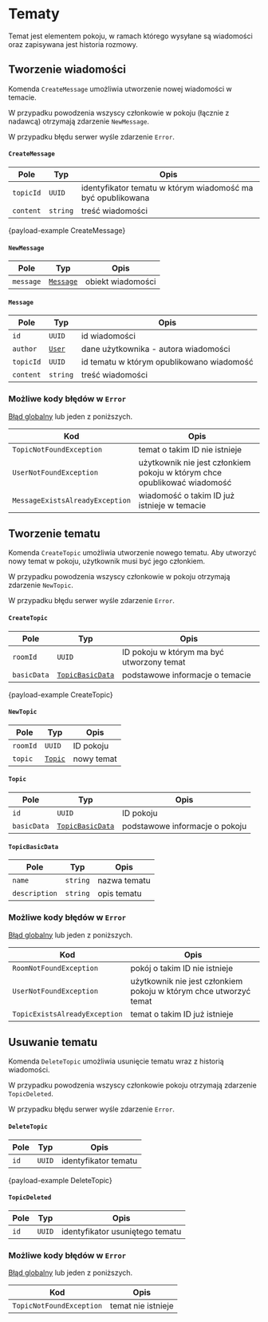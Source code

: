 # Tematy

Temat jest elementem pokoju, w ramach którego wysyłane są wiadomości oraz zapisywana jest historia rozmowy.

## Tworzenie wiadomości

Komenda `CreateMessage` umożliwia utworzenie nowej wiadomości w temacie.

W przypadku powodzenia wszyscy członkowie w pokoju (łącznie z nadawcą) otrzymają zdarzenie `NewMessage`.

W przypadku błędu serwer wyśle zdarzenie `Error`.

#### `CreateMessage`

| Pole      | Typ      | Opis                                                        |
|-----------|----------|-------------------------------------------------------------|
| `topicId` | `UUID`   | identyfikator tematu w którym wiadomość ma być opublikowana |
| `content` | `string` | treść wiadomości                                            |

{payload-example CreateMessage}

#### `NewMessage`

| Pole      | Typ                            | Opis                                                         |
|-----------|--------------------------------|--------------------------------------------------------------|
| `message` | [`Message`](topics.md#message) | obiekt wiadomości                                            |

#### `Message`

| Pole      | Typ                      | Opis                                      |
|-----------|--------------------------|-------------------------------------------|
| `id`      | `UUID`                   | id wiadomości                             |
| `author`  | [`User`](spaces.md#user) | dane użytkownika - autora wiadomości      |
| `topicId` | `UUID`                   | id tematu w którym opublikowano wiadomość |
| `content` | `string`                 | treść wiadomości                          |

### Możliwe kody błędów w `Error`

[Błąd globalny](errors.md#globalne-kody-błędów) lub jeden z poniższych.

| Kod                             | Opis                                                                     |
|---------------------------------|--------------------------------------------------------------------------|
| `TopicNotFoundException`        | temat o takim ID nie istnieje                                            |
| `UserNotFoundException`         | użytkownik nie jest członkiem pokoju w którym chce opublikować wiadomość |
| `MessageExistsAlreadyException` | wiadomość o takim ID już istnieje w temacie                              |

## Tworzenie tematu

Komenda `CreateTopic` umożliwia utworzenie nowego tematu. Aby utworzyć nowy temat w pokoju, użytkownik musi być jego członkiem.

W przypadku powodzenia wszyscy członkowie w pokoju otrzymają zdarzenie `NewTopic`.

W przypadku błędu serwer wyśle zdarzenie `Error`.

#### `CreateTopic`

| Pole        | Typ                                          | Opis                                            |
|-------------|----------------------------------------------|-------------------------------------------------|
| `roomId`    | `UUID`                                       | ID pokoju w którym ma być utworzony temat       |
| `basicData` | [`TopicBasicData`](topics.md#topicbasicdata) | podstawowe informacje o temacie                 |

{payload-example CreateTopic}

#### `NewTopic`

| Pole     | Typ                        | Opis       |
|----------|----------------------------|------------|
| `roomId` | `UUID`                     | ID pokoju  |
| `topic`  | [`Topic`](topics.md#topic) | nowy temat |

#### `Topic`

| Pole        | Typ                                          | Opis                                  |
|-------------|----------------------------------------------|---------------------------------------|
| `id`        | `UUID`                                       | ID pokoju                             |
| `basicData` | [`TopicBasicData`](topics.md#topicbasicdata) | podstawowe informacje o pokoju        |

#### `TopicBasicData`

| Pole          | Typ      | Opis         |
|---------------|----------|--------------|
| `name`        | `string` | nazwa tematu |
| `description` | `string` | opis tematu  |

### Możliwe kody błędów w `Error`

[Błąd globalny](errors.md#globalne-kody-błędów) lub jeden z poniższych.

| Kod                           | Opis                                                              |
|-------------------------------|-------------------------------------------------------------------|
| `RoomNotFoundException`       | pokój o takim ID nie istnieje                                     |
| `UserNotFoundException`       | użytkownik nie jest członkiem pokoju w którym chce utworzyć temat |
| `TopicExistsAlreadyException` | temat o takim ID już istnieje                                     |

## Usuwanie tematu

Komenda `DeleteTopic` umożliwia usunięcie tematu wraz z historią wiadomości. 

W przypadku powodzenia wszyscy członkowie pokoju otrzymają zdarzenie `TopicDeleted`.

W przypadku błędu serwer wyśle zdarzenie `Error`.

#### `DeleteTopic`

| Pole | Typ    | Opis                 |
|------|--------|----------------------|
| `id` | `UUID` | identyfikator tematu |

{payload-example DeleteTopic}

#### `TopicDeleted`

| Pole | Typ    | Opis                            |
|------|--------|---------------------------------|
| `id` | `UUID` | identyfikator usuniętego tematu |

### Możliwe kody błędów w `Error`

[Błąd globalny](errors.md#globalne-kody-błędów) lub jeden z poniższych.

| Kod                      | Opis               |
|--------------------------|--------------------|
| `TopicNotFoundException` | temat nie istnieje |

